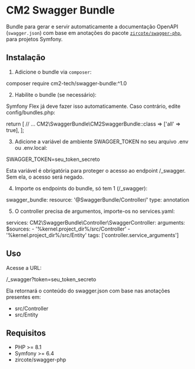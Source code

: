 # CM2 Swagger Bundle

Bundle para gerar e servir automaticamente a documentação OpenAPI (`swagger.json`) com base em anotações do pacote [`zircote/swagger-php`](https://github.com/zircote/swagger-php), para projetos Symfony.

## Instalação

1. Adicione o bundle via `composer`:

composer require cm2-tech/swagger-bundle:^1.0

2. Habilite o bundle (se necessário):

Symfony Flex já deve fazer isso automaticamente. Caso contrário, edite config/bundles.php:

return [
    // ...
    CM2\SwaggerBundle\CM2SwaggerBundle::class => ['all' => true],
];

3. Adicione a variável de ambiente SWAGGER_TOKEN no seu arquivo .env ou .env.local:

SWAGGER_TOKEN=seu_token_secreto

Esta variável é obrigatória para proteger o acesso ao endpoint /\_swagger.
Sem ela, o acesso será negado.

4. Importe os endpoints do bundle, só tem 1 (/\_swagger):

swagger_bundle:
  resource: '@SwaggerBundle/Controller/'
  type: annotation

5. O controller precisa de argumentos, importe-os no services.yaml:

services:
  CM2\SwaggerBundle\Controller\SwaggerController:
    arguments:
      $sources:
        - '%kernel.project_dir%/src/Controller'
        - '%kernel.project_dir%/src/Entity'
    tags: ['controller.service_arguments']

## Uso

Acesse a URL:

/\_swagger?token=seu_token_secreto

Ela retornará o conteúdo do swagger.json com base nas anotações presentes em:

- src/Controller
- src/Entity

## Requisitos

- PHP >= 8.1
- Symfony >= 6.4
- zircote/swagger-php